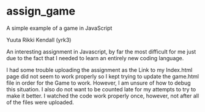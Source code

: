 # assign_game

A simple example of a game in JavaScript

Yuuta Rikki Kendall (yrk3) 

An interesting assignment in Javascript, by far the most difficult for me just due to the fact that I needed to learn an entirely new coding language. 

I had some trouble uploading the assignment as the Link to my Index.html page did not seem to work properly so I kept trying to update the game.html file in order for the Game to work. However, I am unsure of how to debug this situation. I also do not want to be counted late for my attempts to try to make it better. I watched the code work properly once, however, not after all of the files were uploaded. 
